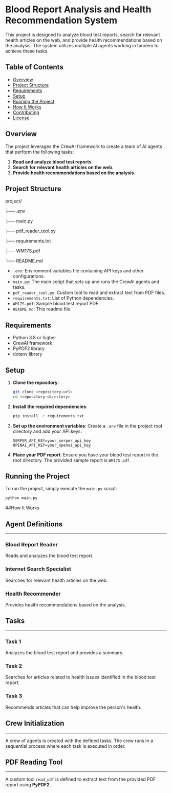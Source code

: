# Blood Report Analysis and Health Recommendation System

This project is designed to analyze blood test reports, search for relevant health articles on the web, and provide health recommendations based on the analysis. The system utilizes multiple AI agents working in tandem to achieve these tasks.

## Table of Contents

- [Overview](#overview)
- [Project Structure](#project-structure)
- [Requirements](#requirements)
- [Setup](#setup)
- [Running the Project](#running-the-project)
- [How It Works](#how-it-works)
- [Contributing](#contributing)
- [License](#license)

## Overview

The project leverages the CrewAI framework to create a team of AI agents that perform the following tasks:
1. **Read and analyze blood test reports**.
2. **Search for relevant health articles on the web**.
3. **Provide health recommendations based on the analysis**.

## Project Structure

project/

├── .env

├── main.py

├── pdf_reader_tool.py

├── requirements.txt

├── WM17S.pdf

└── README.md



- `.env`: Environment variables file containing API keys and other configurations.
- `main.py`: The main script that sets up and runs the CrewAI agents and tasks.
- `pdf_reader_tool.py`: Custom tool to read and extract text from PDF files.
- `requirements.txt`: List of Python dependencies.
- `WM17S.pdf`: Sample blood test report PDF.
- `README.md`: This readme file.

## Requirements

- Python 3.8 or higher
- CrewAI framework
- PyPDF2 library
- dotenv library

## Setup

1. **Clone the repository**:
    ```bash
    git clone <repository-url>
    cd <repository-directory>
    ```

2. **Install the required dependencies**:
    ```bash
    pip install -r requirements.txt
    ```

3. **Set up the environment variables**:
    Create a `.env` file in the project root directory and add your API keys:
    ```dotenv
    SERPER_API_KEY=your_serper_api_key
    OPENAI_API_KEY=your_openai_api_key
    ```

4. **Place your PDF report**:
    Ensure you have your blood test report in the root directory. The provided sample report is `WM17S.pdf`.

## Running the Project

To run the project, simply execute the `main.py` script:
```bash
python main.py
```


##How It Works


## Agent Definitions
-------------------

### Blood Report Reader
Reads and analyzes the blood test report.

### Internet Search Specialist
Searches for relevant health articles on the web.

### Health Recommender
Provides health recommendations based on the analysis.

## Tasks
------

### Task 1
Analyzes the blood test report and provides a summary.

### Task 2
Searches for articles related to health issues identified in the blood test report.

### Task 3
Recommends articles that can help improve the person's health.

## Crew Initialization
---------------------

A crew of agents is created with the defined tasks.
The crew runs in a sequential process where each task is executed in order.

## PDF Reading Tool
-----------------

A custom tool `read_pdf` is defined to extract text from the provided PDF report using **PyPDF2**.
